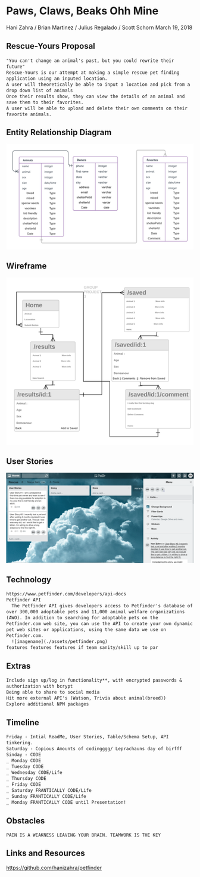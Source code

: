 # Paws, Claws, Beaks Ohh Mine

Hani Zahra / Brian Martinez / Julius Regalado / Scott Schorn March 19, 2018 

## Rescue-Yours Proposal  
	"You can't change an animal's past, but you could rewrite their future"
	Rescue-Yours is our attempt at making a simple rescue pet finding application using an inputed location.
	A user will theoretically be able to input a location and pick from a drop down list of animals
	Once their results show, they can view the details of an animal and save them to their favorites. 
	A user will be able to upload and delete their own comments on their favorite animals.


## Entity Relationship Diagram

![imagename](./assets/ERDiagram.png)

## Wireframe 

![imagename](./assets/GroupPROJECT.png)

## User Stories  

![imagename](./assets/trello.png)

## Technology
	https://www.petfinder.com/developers/api-docs
	Petfinder API 
	  The Petfinder API gives developers access to Petfinder's database of over 300,000 adoptable pets and 11,000 animal welfare organizations (AWO). In addition to searching for adoptable pets on the Petfinder.com web site, you can use the API to create your own dynamic pet web sites or applications, using the same data we use on Petfinder.com.
	  ![imagename](./assets/petfinder.png)
    features features features if team sanity/skill up to par

## Extras
	Include sign up/log in functionality**, with encrypted passwords & authorization with bcrypt
	Being able to share to social media
	Hit more external API's (Watson, Trivia about animal(breed))
	Explore additional NPM packages
	

## Timeline
	Friday - Intial ReadMe, User Stories, Table/Schema Setup, API tinkering.
	Saturday - Copious Amounts of codingggg/ Leprachauns day of birfff
    Sinday - CODE
    _ Monday CODE
    _ Tuesday CODE
    _ Wednesday CODE/Life
    _ Thursday CODE
    _ Friday CODE
    _ Saturday FRANTICALLY CODE/Life
    _ Sunday FRANTICALLY CODE/Life
    _ Monday FRANTICALLY CODE until Presentation!

## Obstacles
	PAIN IS A WEAKNESS LEAVING YOUR BRAIN. TEAMWORK IS THE KEY

## Links and Resources   
https://github.com/hanizahra/petfinder

 
